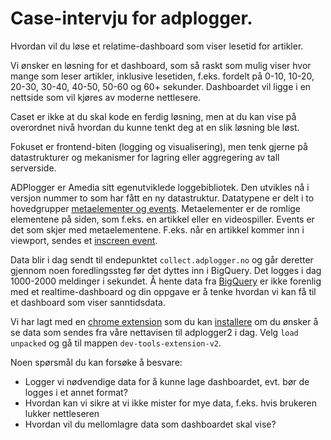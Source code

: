 # Case-intervju for adplogger.

Hvordan vil du løse et relatime-dashboard som viser lesetid for artikler.

Vi ønsker en løsning for et dashboard, som så raskt som mulig viser hvor mange som leser artikler, inklusive lesetiden, f.eks. fordelt på 0-10, 10-20, 20-30, 30-40, 40-50, 50-60 og 60+ sekunder. Dashboardet vil ligge i en nettside som vil kjøres av moderne nettlesere.

Caset er ikke at du skal kode en ferdig løsning, men at du kan vise på overordnet nivå hvordan du kunne tenkt deg at en slik løsning ble løst. 

Fokuset er frontend-biten (logging og visualisering), men tenk gjerne på datastrukturer og mekanismer for lagring eller aggregering av tall serverside. 

ADPlogger er Amedia sitt egenutviklede loggebibliotek. Den utvikles nå i versjon nummer to som har fått en ny datastruktur. Datatypene er delt i to hovedgrupper [metaelementer og events](./schemas/docs). Metaelementer er de romlige elementene på siden, som f.eks. en artikkel eller en videospiller. Events er det som skjer med metaelementene. F.eks. når en artikkel kommer inn i viewport, sendes et [inscreen event](./schemas/docs/event-inscreen.md). 

Data blir i dag sendt til endepunktet `collect.adplogger.no` og går deretter gjennom noen foredlingssteg før det dyttes inn i BigQuery. Det logges i dag 1000-2000 meldinger i sekundet. Å hente data fra [BigQuery](https://cloud.google.com/bigquery) er ikke forenlig med et realtime-dashboard og din oppgave er å tenke hvordan vi kan få til et dashboard som viser sanntidsdata.

Vi har lagt med en [chrome extension](./dev-tools-extension-v2) som du kan [installere](chrome://extensions/) om du ønsker å se data som sendes fra våre nettavisen til adplogger2 i dag. Velg `load unpacked` og gå til mappen `dev-tools-extension-v2`.

Noen spørsmål du kan forsøke å besvare:

* Logger vi nødvendige data for å kunne lage dashboardet, evt. bør de logges i et annet format?
* Hvordan kan vi sikre at vi ikke mister for mye data, f.eks. hvis brukeren lukker nettleseren
* Hvordan vil du mellomlagre data som dashboardet skal vise?



